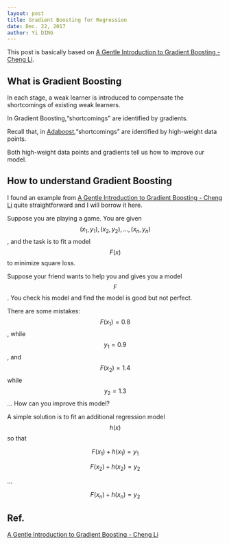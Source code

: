 ```yaml
--- 
layout: post
title: Gradient Boosting for Regression
date: Dec. 22, 2017
author: Yi DING
---
```


[comment]: # (Some contents about GBDT for regression)

This post is basically based on [A Gentle Introduction to Gradient Boosting - Cheng Li](http://www.chengli.io/tutorials/gradient_boosting.pdf).

## What is Gradient Boosting
In each stage, a weak learner is introduced to compensate the shortcomings of existing weak learners. 

In Gradient Boosting,“shortcomings” are identified by gradients.

Recall that, in [Adaboost](https://dymodi.github.io/MLfolds/AdaBoost),“shortcomings” are identified by high-weight data points.

Both high-weight data points and gradients tell us how to improve our model.

## How to understand Gradient Boosting
I found an example from [A Gentle Introduction to Gradient Boosting - Cheng Li](http://www.chengli.io/tutorials/gradient_boosting.pdf) quite straightforward and I will borrow it here.

Suppose you are playing a game. You are given $$(x_1, y_1),(x_2, y_2), ...,(x_n, y_n)$$, and the task is to fit a model $$F(x)$$ to minimize square loss.

Suppose your friend wants to help you and gives you a model $$F$$. You check his model and find the model is good but not perfect.

There are some mistakes: $$F(x_1) = 0.8$$, while $$y_1 = 0.9$$, and $$F(x_2) = 1.4$$ while $$y_2 = 1.3$$... How can you improve this model?

A simple solution is to fit an additional regression model $$h(x)$$ so that

$$F(x_1)+h(x_1) = y_1$$

$$F(x_2)+h(x_2) = y_2$$

...

$$F(x_n)+h(x_n) = y_2$$

## Ref.

[A Gentle Introduction to Gradient Boosting - Cheng Li](http://www.chengli.io/tutorials/gradient_boosting.pdf)